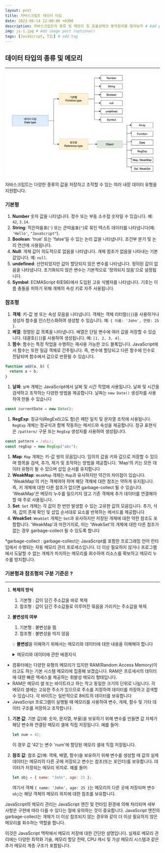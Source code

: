 ```yaml
---
layout: post
title: 자바스크립트 데이터 타입
date: 2023-06-14 12:00:00 +0300
description: 자바스크립트의 종류 및 메모리 등 효율성체크 동작원리를 알아보자 # Add post description (optional)
img: js-1.jpg # Add image post (optional)
tags: [JavaScript, TIL] # add tag
---
```


## 데이터 타입의 종류 및 메모리

---

![JsDataType.png](../assets/img/dataType/JsDataType.png)

자바스크립트는 다양한 종류의 값을 저장하고 조작할 수 있는 여러 내장 데이터 유형을 지원합니다.

### 기본형

1. **Number** 숫자 값을 나타냅니다. 정수 또는 부동 소수점 숫자일 수 있습니다. 예: `42`, `3.14`.
2. **String**: 작은따옴표(`'`) 또는 큰따옴표(`"`)로 묶인 텍스트 데이터를 나타냅니다(예: `'Hello'`, `"JavaScript"`).
3. **Boolean**: 'true' 또는 'false'일 수 있는 논리 값을 나타냅니다. 조건부 분기 및 논리 연산에 사용됩니다.
4. **Null**: 개체 값이 의도적으로 없음을 나타냅니다. 개체 참조가 없음을 나타내는 기본 값입니다. 예: `null`.
5. **undefined**: 선언되었지만 값이 할당되지 않은 변수를 나타냅니다. 정의된 값이 없음을 나타냅니다. 초기화되지 않은 변수는 기본적으로 '정의되지 않음'으로 설정됩니다.
6. **Symbol**: ECMAScript 6(ES6)에서 도입된 고유 식별자를 나타냅니다. 기호는 이름 충돌을 피하기 위해 개체의 속성 키로 자주 사용됩니다.

### **참조형**

1. **객체**: 키-값 쌍 또는 속성 모음을 나타냅니다. 객체는 객체 리터럴(`{}`)을 사용하거나 생성자 함수를 인스턴스화하여 생성할 수 있습니다. 예: `{ 이름: 'John', 연령: 25 }`.
2. **배열**: 정렬된 값 목록을 나타냅니다. 배열은 단일 변수에 여러 값을 저장할 수 있습니다. 대괄호(`[]`)를 사용하여 생성됩니다. 예: `[1, 2, 3, 4]`.
3. **함수**: 함수는 특정 작업을 수행하는 재사용 가능한 코드 블록입니다. JavaScript에서 함수는 또한 일급 객체로 간주됩니다. 즉, 변수에 할당되고 다른 함수에 인수로 전달되며 함수에서 값으로 반환될 수 있습니다.

```jsx
function add(a, b) {
  return a + b;
}
```

1. **날짜**: `날짜` 개체는 JavaScript에서 날짜 및 시간 작업에 사용됩니다. 날짜 및 시간을 검색하고 조작하는 다양한 방법을 제공합니다. 날짜는 `new Date()` 생성자를 사용하여 만들 수 있습니다

```jsx
const currentDate = new Date();
```

1. **RegExp**: 정규식(RegEx라고도 함)은 패턴 일치 및 문자열 조작에 사용됩니다. `RegExp` 개체는 정규식과 함께 작동하는 메서드와 속성을 제공합니다. 정규 표현식은 `/pattern/` 구문 또는 `RegExp` 생성자를 사용하여 생성됩니다.

```jsx
const pattern = /abc/;
const regExp = new RegExp("abc");
```

1. **Map**: `Map` 개체는 키-값 쌍의 모음입니다. 임의의 값을 키와 값으로 저장할 수 있으며 항목을 검색, 추가, 제거 및 조작하는 방법을 제공합니다. 'Map'의 키는 모든 데이터 유형이 될 수 있으며 삽입 순서를 유지합니다
2. **WeakMap**: `WeakMap` 개체는 `Map`과 유사하지만 약간의 차이점이 있습니다. 'WeakMap'의 키는 객체여야 하며 해당 객체에 대한 참조는 약하게 유지됩니다. 즉, 키 개체에 대한 다른 참조가 없으면 garbage-collect 될 수 있습니다. 'WeakMap'은 메모리 누수를 일으키지 않고 기존 객체에 추가 데이터를 연결해야 할 때 주로 사용됩니다.
3. **Set**: `Set` 개체는 각 값이 한 번만 발생할 수 있는 고유한 값의 모음입니다. 추가, 삭제, 값의 존재 확인 및 삽입 순서대로 요소를 반복하는 메서드를 제공합니다
4. **WeakSet**: `WeakSet` 개체는 `Set`과 유사하지만 저장된 개체에 대한 약한 참조도 포함합니다. 'WeakMap'과 마찬가지로, 이는 'WeakSet'의 개체에 대한 다른 참조가 없는 경우 garbage-collect 될 수 있도록 합니다

\*garbage-collect : garbage-collect는 JavaScript를 포함한 프로그래밍 언어 런타임에서 수행되는 자동 메모리 관리 프로세스입니다. 더 이상 필요하지 않거나 프로그램에서 도달할 수 없는 개체가 차지하는 메모리를 회수하여 리소스를 확보하고 메모리 누수를 방지합니다.

### 기본형과 참조형의 구분 기준은 ?

---

1. **복제의 방식**
   1. 기본형 : 값이 담긴 주소값을 바로 복제
   2. 참조형 : 값이 담긴 주소값들로 이루어진 묶음을 가리키는 주소값을 복제
2. **불변성의 여부**

   1. 기본형 : 불변성을 띔
   2. 참조형 : 불변성을 띄지 않음

   💡 **불변성**을 이해하기 위해서는 메모리와 데이터에 대한 내용을 이해해야 합니다
   <br>

      <details>
      <summary>메모리와 데이터에 관한 배경지식</summary>
      <div markdown="1">
     
    1. 비트
        1. 컴퓨터가 이해할 수 있는 가장 작은 단위죠
        2. 0과 1을 가지고 있는 **메모리를 구성하기 위한 작은 조각**을 의미한다고 보면 될 것 같아요!
        3. 이 작은 조각들이 모여서 여러분들이 흔히 들으시는 **‘메모리’**가 만들어지는 것이죠.
    2. 바이트
        1. 0과 1만 표현하는 비트를 모두 찾기는 부담
        2. 1개 → 2개 → … → 8개(새로운 단위 : byte)
            
    3. 메모리(memo + ry) : byte 단위로 구성
        1. 모든 데이터는 byte 단위의 식별자인 메모리 주소값을 통해서 서로 구분이 됩니다.
        
        <aside>
        💡 **만일, 64비트(8바이트) 정수는 메모리에 어떻게 저장할 수 있을까요?**
        ⇒ 64비트를 8개의 바이트로 분할하고, 각 바이트를 메모리에 저장해야 해요. 각 바이트는 8개의 비트를 가므로 64비트 정수는 메모리에서 **8개의 연속된 바이트**에 저장된답니다.
        
        </aside>
        
    4. java, c와 다른 javascript의 메모리 관리 방식(feat. 정수형)
        1. 8을 저장하는 방법
            1. JS : let a = 8(8byte)
            2. JAVA
                1. byte a = 8(1byte)
                2. short a = 8(2byte)
                3. int a = 8(4byte)
                4. long a = 8(16byte)
        2. java 또는 c언어가 초기에 등장했을 때 숫자 데이터 타입은 크기에 따라 다양하게 지정해줘야 할 만큼 개발자가 **handling 할 요소**들이 많았어요. 하지만 javascript는 이런 부분에서는 상당히 편리하죠. 메모리 이슈까지는 고민하지 않아도 되니까요 😎
       </div>
       </details>

- 컴퓨터에는 다양한 유형의 메모리가 있지만 RAM(Random Access Memory)이라고도 하는 기본 시스템 메모리에 집중해 보겠습니다. RAM은 프로세서의 데이터에 대한 빠른 액세스를 제공하는 휘발성 메모리 형태입니다.
- RAM은 메모리 셀 또는 바이트라고 하는 작고 동일한 크기의 단위로 나뉩니다. 각 메모리 셀에는 고유한 주소가 있으므로 주소를 지정하여 데이터를 저장하고 검색할 수 있습니다. 각 바이트는 일반적으로 8비트의 데이터를 보유합니다
- JavaScript 프로그램이 실행될 때 메모리를 사용하여 변수, 개체, 함수 및 기타 데이터 구조를 저장하고 조작합니다.

1. **기본 값**: 기본 값(예: 숫자, 문자열, 부울)을 보유하기 위해 변수를 만들면 값 자체가 해당 변수와 연결된 메모리 셀에 직접 저장됩니다. 예를 들어:

   ```jsx
   let num = 42;
   ```

   이 경우 값 '42'는 변수 'num'에 할당된 메모리 셀에 직접 저장됩니다.

2. **참조 값**: 참조 값(예: 객체, 배열, 함수)을 보유하기 위해 변수를 생성할 때 값의 실제 데이터는 메모리의 다른 곳에 저장되고 변수는 참조(또는 포인터)를 보유합니다. 데이터가 저장되는 메모리 위치로. 예를 들어:

   ```jsx
   let obj = { name: "John", age: 25 };
   ```

   여기서 객체 `{ name: 'John', age: 25 }`는 메모리의 다른 곳에 저장되며 변수 `obj`는 해당 객체의 메모리 위치에 대한 참조를 보유합니다.

JavaScript의 메모리 관리는 JavaScript 엔진 및 런타임 환경에 의해 처리되며 세부 사항은 구현에 따라 다를 수 있다는 점에 유의하는 것이 중요합니다. JavaScript 엔진의 garbage-collect는 개체가 더 이상 참조되지 않는 경우와 같이 더 이상 필요하지 않은 메모리를 회수하는 역할을 합니다.

이것은 JavaScript 맥락에서 메모리 저장에 대한 간단한 설명입니다. 실제로 메모리 관리에는 다양한 최적화 기술, 메모리 할당 전략, CPU 캐시 및 가상 메모리 시스템과 같은 추가 메모리 계층 구조가 포함됩니다.
